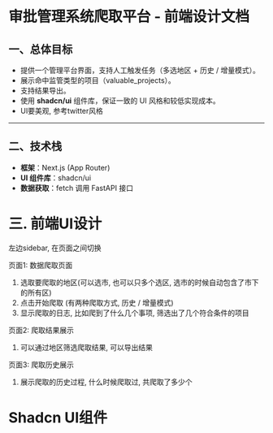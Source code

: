 # 审批管理系统爬取平台 - 前端设计文档

## 一、总体目标

* 提供一个管理平台界面，支持人工触发任务（多选地区 + 历史 / 增量模式）。
* 展示命中监管类型的项目（valuable_projects）。
* 支持结果导出。
* 使用 **shadcn/ui** 组件库，保证一致的 UI 风格和较低实现成本。
* UI要美观, 参考twitter风格

---

## 二、技术栈

* **框架**：Next.js (App Router)
* **UI 组件库**：shadcn/ui
* **数据获取**：fetch 调用 FastAPI 接口

# 三. 前端UI设计

左边sidebar, 在页面之间切换

页面1: 数据爬取页面

1. 选取要爬取的地区(可以选市, 也可以只多个选区, 选市的时候自动包含了市下的所有区)
2. 点击开始爬取 (有两种爬取方式, 历史 / 增量模式)
3. 显示爬取的日志, 比如爬到了什么几个事项, 筛选出了几个符合条件的项目

页面2: 爬取结果展示

1. 可以通过地区筛选爬取结果, 可以导出结果

页面3: 爬取历史展示

1. 展示爬取的历史过程, 什么时候爬取过, 共爬取了多少个

# Shadcn UI组件
